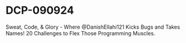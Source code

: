# DCP-090924
Sweat, Code, &amp; Glory - Where @DanishEllahi121 Kicks Bugs and Takes Names! 20 Challenges to Flex Those Programming Muscles.
